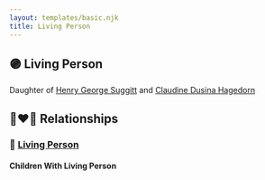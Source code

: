 ```yaml
---
layout: templates/basic.njk
title: Living Person
---
```

## 🟣 Living Person

Daughter of [Henry George Suggitt](/people/7/7271894) and [Claudine Dusina Hagedorn](/people/2/21896640)

## 👩‍❤️‍👨 Relationships

### 🔵 [Living Person](/people/5/51686954)

#### Children With Living Person